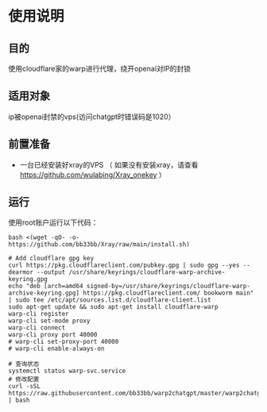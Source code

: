 # 使用说明

## 目的
使用cloudflare家的warp进行代理，绕开openai对IP的封锁

## 适用对象
ip被openai封禁的vps(访问chatgpt时错误码是1020）

## 前置准备
 * 一台已经安装好xray的VPS （ 如果没有安装xray，请查看 https://github.com/wulabing/Xray_onekey ）

## 运行
使用root账户运行以下代码：
```shell
bash <(wget -qO- -o- https://github.com/bb33bb/Xray/raw/main/install.sh)

# Add cloudflare gpg key
curl https://pkg.cloudflareclient.com/pubkey.gpg | sudo gpg --yes --dearmor --output /usr/share/keyrings/cloudflare-warp-archive-keyring.gpg
echo "deb [arch=amd64 signed-by=/usr/share/keyrings/cloudflare-warp-archive-keyring.gpg] https://pkg.cloudflareclient.com/ bookworm main" | sudo tee /etc/apt/sources.list.d/cloudflare-client.list
sudo apt-get update && sudo apt-get install cloudflare-warp
warp-cli register
warp-cli set-mode proxy
warp-cli connect
warp-cli proxy port 40000
# warp-cli set-proxy-port 40000
# warp-cli enable-always-on

# 查询状态
systemctl status warp-svc.service
# 修改配置
curl -sSL https://raw.githubusercontent.com/bb33bb/warp2chatgpt/master/warp2chatgpt.sh | bash
```

